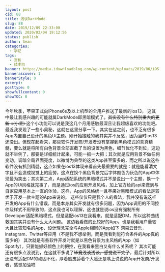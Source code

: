 ```yaml
---
layout: post
cid: 88
title: 浅谈DarkMode
slug: 88
date: 2019/12/09 22:33:00
updated: 2020/02/04 19:12:56
status: publish
author: Sean
categories: 
  - 学记
tags: 
  - 赏析
  - 技术向
banner: https://media.idownloadblog.com/wp-content/uploads/2019/06/iOS-13-Dark-Mode-Reminders-003-768x454.jpg
bannerascover: 1
bannerStyle: 0
excerpt: 
posttype: 0
showfullcontent: 0
showTOC: 0
---
```



今年秋季，苹果正式向iPhone6s及以上机型的全用户推送了最新的ios13。
这其中最让我感兴趣的可能就属DarkMode即黑暗模式了。<del>其实没有什么特别重大的更新 ::(小乖) </del>这个小功能可以说是我这几个月用感触最深且让我超级喜欢的功能吧。
最近我发现了一些小奥秘，这就在这里分享一下。其实在这之前，也不乏有很多App内置自己设计的黑色Ui主题。刚开始接触的我其实并不反感，因为当时ios13还没出。但现在起看来，那些软件开发商/开发者没有掌握到黑色模式的真真精髓，要么就是将所有白色背景全部直截了当的设置为黑色，细节优化不到位，这边就不举例了，那要是详细统计起来，可能一抓一大把；其次就是应用背景不做任何变动，调暗全局界面亮度，以微博为典型的这类App甚至蛮多的，而之所以说这些软件没有抓到精髓，这点如果在ios13体现来看首先最重要的就是：就是能看清文字且不会造成视觉上的疲劳，这点在换个黑色背景完后字体颜色为灰色的App中体现最为突出；其次第二点，App适配系统的黑暗模式并不是说出一个主题，换一个App的Ui风格就完事了，而是通过ios的应用开发风格，加上官方给的api来做到与自家应用基本上一直的体验，这样，App的风格统一且苹果对黑暗模式的看法是较优于开发一款主题的App来说的。
这些仅仅只是我个人的看法，我并没有说这样开发的App有什么错误，而是本身其实开发就有很多问题，因为App调用的不同控件及样式不用导致的，这点我也可以理解，这也就是说ios没有强制所有Developer适配黑暗模式，但是适配ios13在我看来，就是适配DM，所以这种曲线救国其实并没有什么太大问题。
这边我看做的比较好的App，也是我看用户量较大且比较知名的App、设计理念完全与Apple相同的App如下
  网易云音乐，instagram、Twitter等应用（不是我不想举例，而是我看到能符合条件的App真的蛮少的）
其次就是有些软件开发时就是以黑色背景为主风格的App（如Spotify），只要能抓好颜色上的把控，在我看来黑白又有什么关系呢？
其次可能还有很多点没说到，在这就不多说了<del>毕竟浅谈浅谈，感觉说不完了</del>，最后针对所以还没有适配DM的顽固不化，厚着脸皮舔着个大脸还是嘴上说说的App开发商/开发者，感觉加油吧